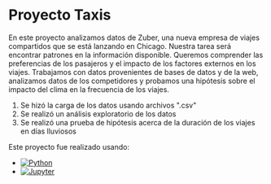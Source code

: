 # Proyecto Taxis

En este proyecto analizamos datos de Zuber, una nueva empresa de viajes compartidos que se está lanzando en Chicago. Nuestra tarea será encontrar patrones en la información disponible. Queremos comprender las preferencias de los pasajeros y el impacto de los factores externos en los viajes.
Trabajamos con datos provenientes de bases de datos y de la web, analizamos datos de los competidores y probamos una hipótesis sobre el impacto del clima en la frecuencia de los viajes.

1. Se hizó la carga de los datos usando archivos ".csv"
2. Se realizó un análisis exploratorio de los datos
3. Se realizó una prueba de hipótesis acerca de la duración de los viajes en días lluviosos

Este proyecto fue realizado usando:
- [![Python](https://img.shields.io/badge/Python-yellow?style=for-the-badge&logo=python&logoColor=white&labelColor=101010)]()
- [![Jupyter](https://img.shields.io/badge/Jupyter_Notebook-F37626?style=for-the-badge&logo=jupyter&logoColor=F37626&labelColor=101010)]()
